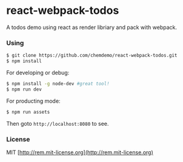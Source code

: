 # react-webpack-todos

A todos demo using react as render libriary and pack with webpack.

### Using

``` bash
$ git clone https://github.com/chemdemo/react-webpack-todos.git
$ npm install
```

For developing or debug:

``` bash
$ npm install -g node-dev #great tool!
$ npm run dev
```

For producting mode:

``` bash
$ npm run assets
```

Then goto `http://localhost:8080` to see.

### License

MIT [http://rem.mit-license.org](http://rem.mit-license.org)
